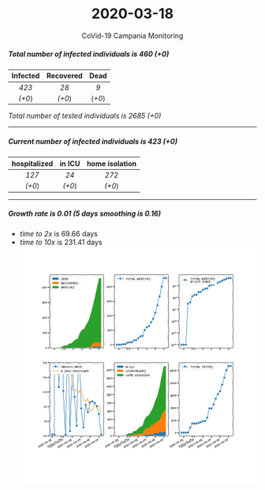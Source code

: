 <div align='center'>

# 2020-03-18
CoVid-19 Campania Monitoring
</div>

##### Total number of infected individuals is 460 (+0)
Infected | Recovered | Dead
:---: | :---: | :---:
*423* | *28* | *9*
*(+0*) | *(+0*) | (*+0*)

*Total number of tested individuals is 2685 (+0)*
***
##### Current number of infected individuals is 423 (+0)
hospitalized | in ICU | home isolation
:---: | :---: | :---:
*127* |*24* |*272*
*(+0*) |*(+0*) |*(+0*)
***
##### Growth rate is 0.01 (5 days smoothing is 0.16)
- *time to 2x* is 69.66 days
- *time to 10x* is 231.41 days
![stats][stats]

[stats]: stats_Campania.png
